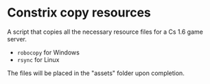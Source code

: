 # Constrix copy resources

A script that copies all the necessary resource files for a Cs 1.6 game server.

- `robocopy` for Windows
- `rsync` for Linux

The files will be placed in the "assets" folder upon completion.
